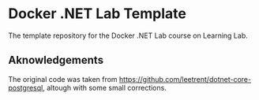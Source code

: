 # Docker .NET Lab Template

The template repository for the Docker .NET Lab course on Learning Lab.

## Aknowledgements

The original code was taken from https://github.com/leetrent/dotnet-core-postgresql,
altough with some small corrections.
